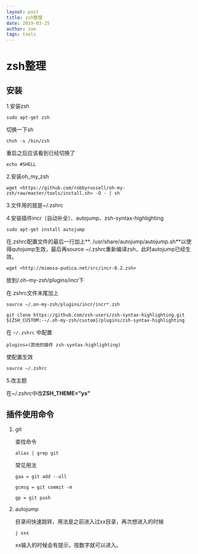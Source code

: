 ```yaml
---
layout: post
title: zsh整理
date: 2019-03-25
author: zoe
tags: tools
---
```


# zsh整理

## 安装

1.安装zsh

```
sudo apt-get zsh
```

切换一下sh

```
chsh -s /bin/zsh
```

重启之后应该看到已经切换了

```
echo #SHELL
```

2.安装oh_my_zsh

```
wget <https://github.com/robbyrussell/oh-my-zsh/raw/master/tools/install.sh> -O - | sh
```

3.文件用的就是~/.zshrc

4.安装插件incr（自动补全）、autojump、zsh-syntax-highlighting

```
sudo apt-get install autojump
```

在.zshrc配置文件的最后一行加上**. /usr/share/autojump/autojump.sh**以使得qutojump生效，最后再source ~/.zshrc重新编译zsh，此时autojump已经生效。

```
wget <http://mimosa-pudica.net/src/incr-0.2.zsh>
```
放到/.oh-my-zsh/plugins/incr下

在.zshrc文件末尾加上
```
source ~/.on-my-zsh/plugins/incr/incr*.zsh
```
```
git clone https://github.com/zsh-users/zsh-syntax-highlighting.git ${ZSH_CUSTOM:-~/.oh-my-zsh/custom}/plugins/zsh-syntax-highlighting
```

在 `~/.zshrc` 中配置

```
plugins=(其他的插件 zsh-syntax-highlighting)
```

使配置生效

```
source ~/.zshrc
```

5.改主题

在~/.zshrc中改**ZSH_THEME="ys"**

## 插件使用命令

1. git

   查找命令

   ```
   alias | grep git
   ```

   常见用法
   ```
   gaa = git add --all

   gcmsg = git commit -m

   gp = git push
   ```

2. autojump

   目录间快速跳转，用法是之前进入过xx目录，再次想进入的时候

   ```
   j xxx
   ```

   xx输入的时候会有提示，按数字就可以进入。